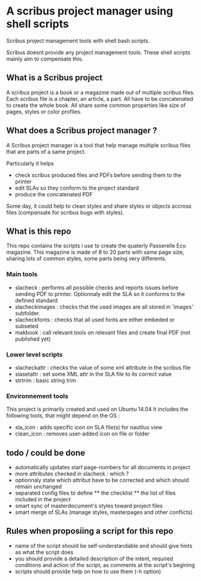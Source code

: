 A scribus project manager using shell scripts
=============================================

Scribus project management tools with shell bash scripts.

Scribus doesnt provide any project management tools. These shell scripts mainly aim to compensate this.

## What is a Scribus project
A scribus project is a book or a magazine made out of multiple scribus files.
Each scribus file is a chapter, an article, a part.
All have to be concatenated to create the whole book.
All share some common properties like size of pages, styles or color profiles.

## What does a  Scribus project manager ?
A Scribus project manager is a tool that help manage multiple scribus files that are parts of a same project.

Particularly it helps
* check scribus produced files and PDFs before sending them to the printer
* edit SLAs so they conform to the project standard
* produce the concatenated PDF

Some day, it could help to clean styles and share styles or objects accross files (compensate for scribus bugs with styles).

## What is this repo

This repo contains the scripts i use to create the quaterly Passerelle Eco magazine.
This magazine is made of 8 to 20 parts with same page size, sharing lots of common styles, some parts being very differents.

### Main tools

* slacheck : performs all possible checks and reports issues before sending PDF to printer. Optionnaly edit the SLA so it conforms to the defined standard
* slacheckimages : checks that the used images are all stored in 'images' subfolder.
* slacheckfonts : checks that all used fonts are either embeded or subseted
* makbook : call relevant tools on relevant files and create final PDF (not published yet)

### Lower level scripts
* slacheckattr : checks the value of some xml attribute in the scribus file
* slasetattr : set some XML attr in the SLA file to its correct value
* strtrim : basic string trim

### Environnement tools
This project is primarily created and used on Ubuntu 14.04
It includes the following tools, that might depend on the OS :
* sla_icon : adds specific icon on SLA file(s) for nautilus view
* clean_icon : removes user-added icon on file or folder

## todo / could be done

* automatically updates start page-numbers for all documents in project
* more attributes checked in slacheck : which ?
* optionnaly state which attribut have to be corrected and which should remain unchanged
* separated config files to define 
** the checklist
** the list of files included in the project
* smart sync of masterdocument's styles toward project files
* smart merge of SLAs (manage styles, masterpages and other conflicts)

## Rules when proposiing a script for this repo
* name of the script should be self-understandable and should give hints as what the script does
* you should provide a detailed description of the intent, required conditions and action of the script, as comments at the script's begining
* scripts should provide help on how to use them (-h option)
